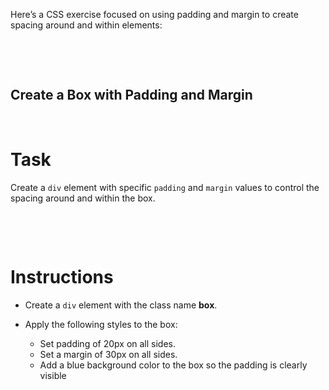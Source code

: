Here’s a CSS exercise focused on using padding and margin to create spacing around and within elements:

&nbsp;

&nbsp;

## Create a Box with Padding and Margin

&nbsp;

# Task

Create a `div` element with specific `padding` and `margin` values to control the spacing around and within the box.

&nbsp;

&nbsp;

# Instructions

- Create a `div` element with the class name **box**.

- Apply the following styles to the box:

  - Set padding of 20px on all sides.
  - Set a margin of 30px on all sides.
  - Add a blue background color to the box so the padding is clearly visible

